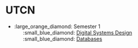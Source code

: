 # UTCN
<ul>
  
  <li> :large_orange_diamond: Semester 1
    <ul style="list-style-type:none">
      <li> :small_blue_diamond:
        <a href="https://github.com/ruxipop/UTCN/tree/main/Digital%20Systems%20Design"> Digital Systems Design </a>
      </li>
       <li> :small_blue_diamond:
        <a href="https://github.com/ruxipop/UTCN/tree/main/Databases"> Databases </a>
      </li>
    </ul>
  </li>
  
</ul>  
  
